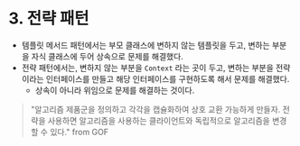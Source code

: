 # 3. 전략 패턴
 * 템플릿 메서드 패턴에서는 부모 클래스에 변하지 않는 템플릿을 두고, 변하는 부분을 자식 클래스에 두어 상속으로 문제를 해결했다.
 * 전략 패턴에서는, 변하지 않는 부분을 `Context` 라는 곳이 두고, 변하는 부분을 전략이라는 인터페이스를 만들고 해당 인터페이스를 구현하도록 해서 문제를 해결했다.
    * 상속이 아니라 위임으로 문제를 해결하는 것이다.

> "알고리즘 제품군을 정의하고 각각을 캡슐화하여 상호 교환 가능하게 만들자. 전략을 사용하면 알고리즘을 사용하는 클라이언트와 독립적으로 알고리즘을 변경할 수 있다." from GOF
